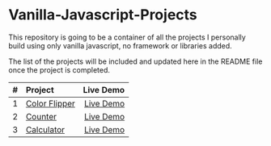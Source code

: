 # Vanilla-Javascript-Projects
This repository is going to be a container of all the projects I personally build using only vanilla javascript, no framework or libraries added.

The list of the projects will be included and updated here in the README file once the project is completed.




| #             | Project        | Live Demo  |
| --------------|:-------------| ----------:|
|1| [Color Flipper](https://github.com/Alkxs/Vanilla-Javascript-Projects/tree/main/1.%20Color%20Flipper)| [Live Demo](https://legendary-blini-8eca65.netlify.app) |
|2| [Counter](https://github.com/Alkxs/Vanilla-Javascript-Projects/tree/main/2.%20Counter)| [Live Demo](https://superb-rabanadas-6e5bd0.netlify.app) |
|3| [Calculator](https://github.com/Alkxs/Vanilla-Javascript-Projects/tree/main/3.%20Calculator)| [Live Demo](https://calculator-js-3.netlify.app) |
